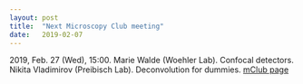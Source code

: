 ```yaml
---
layout: post
title:  "Next Microscopy Club meeting"
date:   2019-02-07    
---
```

2019, Feb. 27 (Wed), 15:00.
Marie Walde (Woehler Lab). Confocal detectors. Nikita Vladimirov (Preibisch Lab). Deconvolution for dummies. [mClub page](http://preibischlab.mdc-berlin.de/microscopy-club/)


